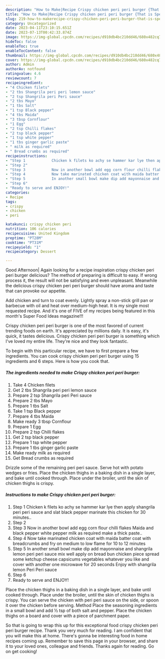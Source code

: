 ```yaml
---
description: "How to Make|Recipe Crispy chicken peri peri burger {That is Special"
title: "How to Make|Recipe Crispy chicken peri peri burger {That is Special"
slug: 219-how-to-makerecipe-crispy-chicken-peri-peri-burger-that-is-special
category: Uncategorized
date: 2023-04-11T23:10:15.651Z
date: 2023-07-13T00:42:33.874Z
image: https://img-global.cpcdn.com/recipes/d910db4bc210dd46/680x482cq70/crispy-chicken-peri-peri-burger-recipe-main-photo.jpg
hideToc: false
enableToc: true
enableTocContent: false
thumbnail: https://img-global.cpcdn.com/recipes/d910db4bc210dd46/680x482cq70/crispy-chicken-peri-peri-burger-recipe-main-photo.jpg
cover: https://img-global.cpcdn.com/recipes/d910db4bc210dd46/680x482cq70/crispy-chicken-peri-peri-burger-recipe-main-photo.jpg
author: Admin
authorAv: notfound
ratingvalue: 4.6
reviewcount: 7
recipeingredient:
- "4 Chicken filets"
- "2 tbs Shangrila peri peri lemon sauce"
- "2 tsp Shangrila peri Peri sauce"
- "2 tbs Mayo"
- "1 tbs Salt"
- "1 tsp Black pepper"
- "4 tbs Maida"
- "3 tbsp Cornflour"
- "1 Egg"
- "2 tsp Chilli flakes"
- "2 tsp black pepper"
- "1 tsp white pepper"
- "1 tbs ginger garlic paste"
- " milk as required"
- " Bread crumbs as required"
recipeinstructions:
- "Step 1            Chicken k filets ko achy se hammer kar lye then apply shangrila peri peri sauce and slat black pepper marinate this chicken for 30 minutes.."
- "Step 2"
- "Step 3            Now in another bowl add egg corn flour chilli flakes Maida and black pepper white pepper milk as required make a thick paste.."
- "Step 4            Now take marinated chicken coat with maida batter coat with breadcrumbs and fry on medium to low flame for 10 to 12 minutes"
- "Step 5            In another small bowl make dip add mayonnaise and shangrila lemon peri peri sauce mix well apply on bread bun chicken piece spread some ketchup cheese capsicums vegetables whatever you like and cover with another one microwave for 20 seconds Enjoy with shangrila lemon Peri Peri sauce"
- "Step 6"
- "Ready to serve and ENJOY!"
categories:
- Recipe
tags:
- crispy
- chicken
- peri

katakunci: crispy chicken peri 
nutrition: 106 calories
recipecuisine: United Kingdom
preptime: "PT28M"
cooktime: "PT31M"
recipeyield: "1"
recipecategory: Dessert

---
```



Good Afternoon| Again looking for a recipe inspiration crispy chicken peri peri burger delicious? The method of preparing is difficult to easy. If wrong process it, the result will not be satisfying and even unpleasant. Meanwhile the delicious crispy chicken peri peri burger should have aroma and taste that can provoke our appetite.





Add chicken and turn to coat evenly. Lightly spray a non-stick grill pan or barbecue with oil and heat over medium-high heat. It is my single most requested recipe. And it&#39;s one of FIVE of my recipes being featured in this month&#39;s Super Food Ideas magazine!!!

Crispy chicken peri peri burger is one of the most favored of current trending foods on earth. It's appreciated by millions daily. It is easy, it's quick, it tastes delicious. Crispy chicken peri peri burger is something which I've loved my entire life. They're nice and they look fantastic.


To begin with this particular recipe, we have to first prepare a few ingredients. You can cook crispy chicken peri peri burger using 15 ingredients and 6 steps. Here is how you cook that.

<!--inarticleads1-->

##### The ingredients needed to make Crispy chicken peri peri burger:

1. Take 4 Chicken filets
1. Get 2 tbs Shangrila peri peri lemon sauce
1. Prepare 2 tsp Shangrila peri Peri sauce
1. Prepare 2 tbs Mayo
1. Prepare 1 tbs Salt
1. Take 1 tsp Black pepper
1. Prepare 4 tbs Maida
1. Make ready 3 tbsp Cornflour
1. Prepare 1 Egg
1. Prepare 2 tsp Chilli flakes
1. Get 2 tsp black pepper
1. Prepare 1 tsp white pepper
1. Prepare 1 tbs ginger garlic paste
1. Make ready  milk as required
1. Get  Bread crumbs as required


Drizzle some of the remaining peri peri sauce. Serve hot with potato wedges or fries. Place the chicken thighs in a baking dish in a single layer, and bake until cooked through. Place under the broiler, until the skin of chicken thighs is crispy. 

<!--inarticleads2-->

##### Instructions to make Crispy chicken peri peri burger:

1. Step 1            Chicken k filets ko achy se hammer kar lye then apply shangrila peri peri sauce and slat black pepper marinate this chicken for 30 minutes..
1. Step 2
1. Step 3            Now in another bowl add egg corn flour chilli flakes Maida and black pepper white pepper milk as required make a thick paste..
1. Step 4            Now take marinated chicken coat with maida batter coat with breadcrumbs and fry on medium to low flame for 10 to 12 minutes
1. Step 5            In another small bowl make dip add mayonnaise and shangrila lemon peri peri sauce mix well apply on bread bun chicken piece spread some ketchup cheese capsicums vegetables whatever you like and cover with another one microwave for 20 seconds Enjoy with shangrila lemon Peri Peri sauce
1. Step 6
1. Ready to serve and ENJOY!

Place the chicken thighs in a baking dish in a single layer, and bake until cooked through. Place under the broiler, until the skin of chicken thighs is crispy. You can serve the chicken with peri peri sauce on the side, or spoon it over the chicken before serving. Method Place the seasoning ingredients in a small bowl and add ½ tsp of both salt and pepper. Place the chicken thighs on a board and cover with a piece of parchment paper. 

So that is going to wrap this up for this exceptional food crispy chicken peri peri burger recipe. Thank you very much for reading. I am confident that you will make this at home. There's gonna be interesting food in home recipes coming up. Remember to save this page in your browser, and share it to your loved ones, colleague and friends. Thanks again for reading. Go on get cooking!
